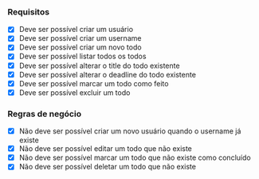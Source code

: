 ### Requisitos

- [x] Deve ser possível criar um usuário
- [x] Deve ser possível criar um username
- [x] Deve ser possível criar um novo todo
- [x] Deve ser possível listar todos os todos
- [x] Deve ser possível alterar o title do todo existente
- [x] Deve ser possível alterar o deadline do todo existente
- [x] Deve ser possível marcar um todo como feito
- [x] Deve ser possível excluir um todo

### Regras de negócio

- [x] Não deve ser possível criar um novo usuário quando o username já existe
- [x] Não deve ser possível editar um todo que não existe
- [x] Não deve ser possível marcar um todo que não existe como concluído
- [x] Não deve ser possível deletar um todo que não existe
